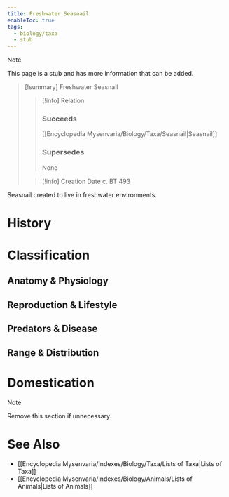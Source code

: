 ```yaml
---
title: Freshwater Seasnail
enableToc: true
tags:
  - biology/taxa
  - stub
---
```


> [!note]
> This page is a stub and has more information that can be added.

> [!summary] Freshwater Seasnail
> > [!info] Relation
> > ### Succeeds
> > [[Encyclopedia Mysenvaria/Biology/Taxa/Seasnail|Seasnail]]
> > ### Supersedes
> > None
>
> > [!info] Creation Date
> > c. BT 493

Seasnail created to live in freshwater environments.
# History

# Classification
## Anatomy & Physiology

## Reproduction & Lifestyle

## Predators & Disease

## Range & Distribution

# Domestication

> [!note]
> Remove this section if unnecessary.
# See Also
- [[Encyclopedia Mysenvaria/Indexes/Biology/Taxa/Lists of Taxa|Lists of Taxa]]
- [[Encyclopedia Mysenvaria/Indexes/Biology/Animals/Lists of Animals|Lists of Animals]]